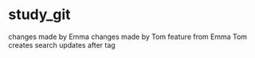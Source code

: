 # study_git
changes made by Emma
changes made by Tom
feature from Emma
Tom creates search
updates after tag
